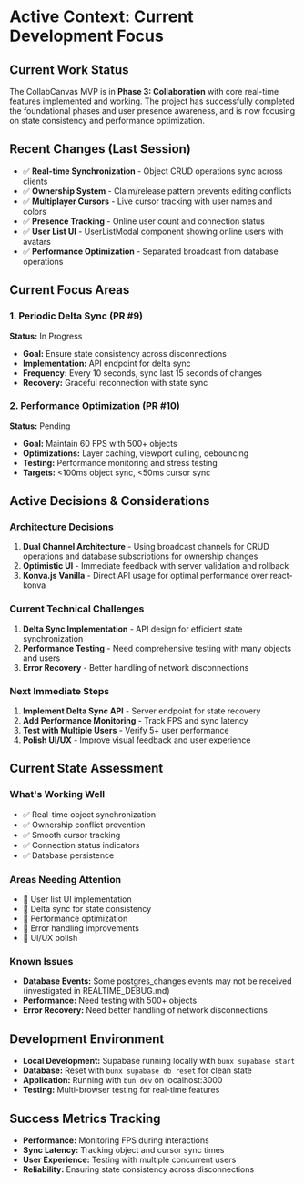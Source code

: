 # Active Context: Current Development Focus

## Current Work Status
The CollabCanvas MVP is in **Phase 3: Collaboration** with core real-time features implemented and working. The project has successfully completed the foundational phases and user presence awareness, and is now focusing on state consistency and performance optimization.

## Recent Changes (Last Session)
- ✅ **Real-time Synchronization** - Object CRUD operations sync across clients
- ✅ **Ownership System** - Claim/release pattern prevents editing conflicts
- ✅ **Multiplayer Cursors** - Live cursor tracking with user names and colors
- ✅ **Presence Tracking** - Online user count and connection status
- ✅ **User List UI** - UserListModal component showing online users with avatars
- ✅ **Performance Optimization** - Separated broadcast from database operations

## Current Focus Areas

### 1. Periodic Delta Sync (PR #9)
**Status:** In Progress
- **Goal:** Ensure state consistency across disconnections
- **Implementation:** API endpoint for delta sync
- **Frequency:** Every 10 seconds, sync last 15 seconds of changes
- **Recovery:** Graceful reconnection with state sync

### 2. Performance Optimization (PR #10)
**Status:** Pending
- **Goal:** Maintain 60 FPS with 500+ objects
- **Optimizations:** Layer caching, viewport culling, debouncing
- **Testing:** Performance monitoring and stress testing
- **Targets:** <100ms object sync, <50ms cursor sync

## Active Decisions & Considerations

### Architecture Decisions
1. **Dual Channel Architecture** - Using broadcast channels for CRUD operations and database subscriptions for ownership changes
2. **Optimistic UI** - Immediate feedback with server validation and rollback
3. **Konva.js Vanilla** - Direct API usage for optimal performance over react-konva

### Current Technical Challenges
1. **Delta Sync Implementation** - API design for efficient state synchronization
2. **Performance Testing** - Need comprehensive testing with many objects and users
3. **Error Recovery** - Better handling of network disconnections

### Next Immediate Steps
1. **Implement Delta Sync API** - Server endpoint for state recovery
2. **Add Performance Monitoring** - Track FPS and sync latency
3. **Test with Multiple Users** - Verify 5+ user performance
4. **Polish UI/UX** - Improve visual feedback and user experience

## Current State Assessment

### What's Working Well
- ✅ Real-time object synchronization
- ✅ Ownership conflict prevention
- ✅ Smooth cursor tracking
- ✅ Connection status indicators
- ✅ Database persistence

### Areas Needing Attention
- 🔄 User list UI implementation
- 🔄 Delta sync for state consistency
- 🔄 Performance optimization
- 🔄 Error handling improvements
- 🔄 UI/UX polish

### Known Issues
- **Database Events:** Some postgres_changes events may not be received (investigated in REALTIME_DEBUG.md)
- **Performance:** Need testing with 500+ objects
- **Error Recovery:** Need better handling of network disconnections

## Development Environment
- **Local Development:** Supabase running locally with `bunx supabase start`
- **Database:** Reset with `bunx supabase db reset` for clean state
- **Application:** Running with `bun dev` on localhost:3000
- **Testing:** Multi-browser testing for real-time features

## Success Metrics Tracking
- **Performance:** Monitoring FPS during interactions
- **Sync Latency:** Tracking object and cursor sync times
- **User Experience:** Testing with multiple concurrent users
- **Reliability:** Ensuring state consistency across disconnections

